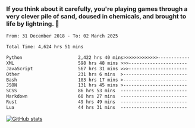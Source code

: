 ### If you think about it carefully, you're playing games through a very clever pile of sand, doused in chemicals, and brought to life by lightning.  👋


<!--START_SECTION:waka-->

```txt
From: 31 December 2018 - To: 02 March 2025

Total Time: 4,624 hrs 51 mins

Python                     2,422 hrs 40 mins>>>>>>>>>>>>>------------   52.39 %
XML                        598 hrs 48 mins >>>----------------------   12.95 %
JavaScript                 567 hrs 31 mins >>>----------------------   12.27 %
Other                      231 hrs 6 mins  >------------------------   05.00 %
Bash                       183 hrs 17 mins >------------------------   03.96 %
JSON                       131 hrs 45 mins >------------------------   02.85 %
SCSS                       86 hrs 53 mins  -------------------------   01.88 %
Markdown                   60 hrs 27 mins  -------------------------   01.31 %
Rust                       49 hrs 49 mins  -------------------------   01.08 %
Lua                        44 hrs 31 mins  -------------------------   00.96 %
```

<!--END_SECTION:waka-->

[![GitHub stats](https://github-readme-stats.vercel.app/api?username=XenophonLXH&show_icons=true&theme=dark)](https://github.com/anuraghazra/github-readme-stats)
